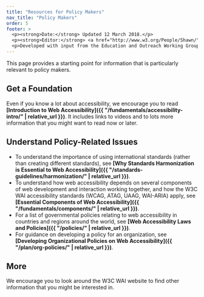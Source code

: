 ```yaml
---
title: "Resources for Policy Makers"
nav_title: "Policy Makers"
order: 5
footer: >
  <p><strong>Date:</strong> Updated 12 March 2018.</p>
  <p><strong>Editor:</strong> <a href="http://www.w3.org/People/Shawn/">Shawn Lawton Henry</a>.</p>
  <p>Developed with input from the Education and Outreach Working Group (<a href="http://www.w3.org/WAI/EO/">EOWG</a>).</p>
---
```


This page provides a starting point for information that is particularly relevant to policy makers.

## Get a Foundation

Even if you know a lot about accessibility, we encourage you to read **[Introduction to Web Accessibility]({{ "/fundamentals/accessibility-intro/" | relative_url }})**. It includes links to videos and to lots more information that you might want to read now or later.

## Understand Policy-Related Issues

* To understand the importance of using international standards (rather than creating different standards), see **[Why Standards Harmonization is Essential to Web Accessibility]({{ "/standards-guidelines/harmonization/" | relative_url }})**.
* To understand how web accessibility depends on several components of web development and interaction working together, and how the W3C WAI accessibility standards (WCAG, ATAG, UAAG, WAI-ARIA) apply, see **[Essential Components of Web Accessibility]({{ "/fundamentals/components/" | relative_url }})**.
* For a list of governmental policies relating to web accessibility in countries and regions around the world, see **[Web Accessibility Laws and Policies]({{ "/policies/" | relative_url }})**.
* For guidance on developing a policy for an organization, see **[Developing Organizational Policies on Web Accessibility]({{ "/plan/org-policies/" | relative_url }})**.

## More

We encourage you to look around the W3C WAI website to find other information that you might be interested in.
